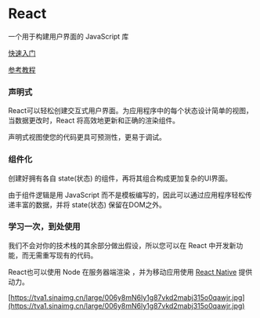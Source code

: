 # React

一个用于构建用户界面的 JavaScript 库

[快速入门](http://react.html.cn/docs/getting-started.html)

[参考教程](http://react.html.cn/tutorial/tutorial.html)

### 声明式

React可以轻松创建交互式用户界面。为应用程序中的每个状态设计简单的视图，当数据更改时，React 将高效地更新和正确的渲染组件。

声明式视图使您的代码更具可预测性，更易于调试。

### 组件化

创建好拥有各自 state(状态) 的组件，再将其组合构成更加复杂的UI界面。

由于组件逻辑是用 JavaScript 而不是模板编写的，因此可以通过应用程序轻松传递丰富的数据，并将 state(状态) 保留在DOM之外。

### 学习一次，到处使用

我们不会对你的技术栈的其余部分做出假设，所以您可以在 React 中开发新功能，而无需重写现有的代码。

React也可以使用 Node 在服务器端渲染 ，并为移动应用使用 [React Native](https://facebook.github.io/react-native/) 提供动力。

[https://tva1.sinaimg.cn/large/006y8mN6ly1g87vkd2mabj315o0qawjr.jpg](https://tva1.sinaimg.cn/large/006y8mN6ly1g87vkd2mabj315o0qawjr.jpg)